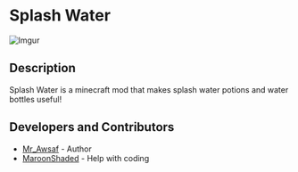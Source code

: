 # Splash Water
![Imgur](https://i.imgur.com/NxRl8M8.png)

## Description
 Splash Water is a minecraft mod that makes splash water potions and water bottles useful!

## Developers and Contributors
- [Mr_Awsaf](https://www.curseforge.com/members/mr_awsaf/projects) - Author
- [MaroonShaded](https://www.curseforge.com/members/maroonshaded)  - Help with coding
